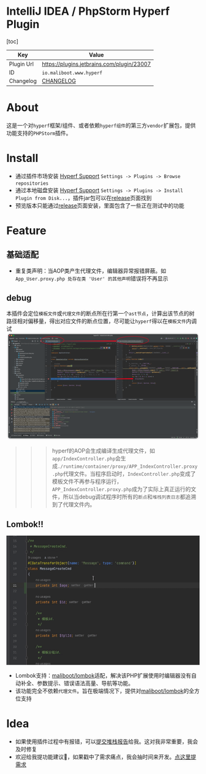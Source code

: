IntelliJ IDEA / PhpStorm Hyperf Plugin
========================
[toc]

| Key        | Value                                     |
|------------|-------------------------------------------|
| Plugin Url | https://plugins.jetbrains.com/plugin/23007 |
| ID         | `io.maliboot.www.hyperf`                  |
| Changelog  | [CHANGELOG](CHANGELOG.md)                 |

# About
这是一个对`hyperf`框架/组件、或者依赖`hyperf组件`的第三方`vendor`扩展包，提供功能支持的`PHPStorm`插件。

# Install
* 通过插件市场安装 [Hyperf Support](https://plugins.jetbrains.com/plugin/23007) `Settings -> Plugins -> Browse repositories`
* 通过本地磁盘安装 [Hyperf Support](https://github.com/maliboot/idea-hyperf-plugin/releases) `Settings -> Plugins -> Install Plugin from Disk...`，插件jar包可以在[release](https://github.com/maliboot/idea-hyperf-plugin/releases)页面找到
* 预览版本只能通过[release](https://github.com/maliboot/idea-hyperf-plugin/releases)页面安装，里面包含了一些正在测试中的功能

# Feature
## 基础适配
* 重复类声明：当AOP类产生代理文件，编辑器异常报错屏蔽。如`App_User.proxy.php 处存在类 'User' 的其他声明`错误将不再显示

## debug
本插件会定位`模板文件`或`代理文件`的断点所在行第一个`ast节点`，计算出该节点的树路径相对偏移量，得出对应文件的断点位置，尽可能让`hyperf`得以在`模板文件`内调试
![Debug Preview](doc/xdebug.png)
>>> hyperf的AOP会生成编译生成代理文件，如`app/IndexController.php`会生成`./runtime/container/proxy/APP_IndexController.proxy.php`代理文件。当程序启动时，`IndexController.php`变成了模板文件不再参与程序运行，`APP_IndexController.proxy.php`成为了实际上真正运行的文件，所以当debug调试程序时所有的`断点`和`堆栈列表日志`都追溯到了代理文件内。

## Lombok‼️
![Debug Preview](doc/lombok.gif)
* Lombok支持：[maliboot/lombok](https://github.com/maliboot/lombok)适配，解决该PHP扩展使用时编辑器没有自动补全、参数提示、错误语法高量、导航等功能。
* 该功能完全不依赖`代理文件`。旨在极端情况下，提供对[maliboot/lombok](https://github.com/maliboot/lombok)的全方位支持

# Idea
* 如果使用插件过程中有报错，可以[提交堆栈报告](https://github.com/maliboot/idea-hyperf-plugin/issues/new?title=[BUG]XXX主题&body=...)给我。这对我非常重要，我会及时修复
* 欢迎给我提功能建议👏，如果戳中了需求痛点，我会抽时间来开发。[点这里提需求](https://github.com/maliboot/idea-hyperf-plugin/issues/new?title=%E3%80%90%E5%8A%9F%E8%83%BD%E5%BB%BA%E8%AE%AE%E3%80%91XXX&body=...)